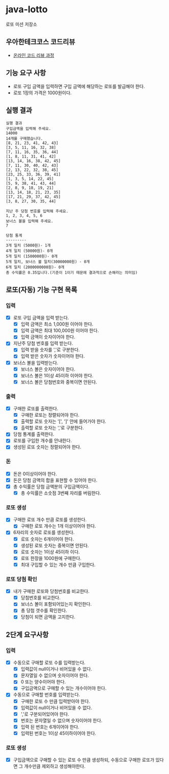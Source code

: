 # java-lotto

로또 미션 저장소

## 우아한테크코스 코드리뷰

- [온라인 코드 리뷰 과정](https://github.com/woowacourse/woowacourse-docs/blob/master/maincourse/README.md)

## 기능 요구 사항

- 로또 구입 금액을 입력하면 구입 금액에 해당하는 로또를 발급해야 한다.
- 로또 1장의 가격은 1000원이다.

## 실행 결과

```
실행 결과
구입금액을 입력해 주세요.
14000
14개를 구매했습니다.
[8, 21, 23, 41, 42, 43]
[3, 5, 11, 16, 32, 38]
[7, 11, 16, 35, 36, 44]
[1, 8, 11, 31, 41, 42]
[13, 14, 16, 38, 42, 45]
[7, 11, 30, 40, 42, 43]
[2, 13, 22, 32, 38, 45]
[23, 25, 33, 36, 39, 41]
[1, 3, 5, 14, 22, 45]
[5, 9, 38, 41, 43, 44]
[2, 8, 9, 18, 19, 21]
[13, 14, 18, 21, 23, 35]
[17, 21, 29, 37, 42, 45]
[3, 8, 27, 30, 35, 44]

지난 주 당첨 번호를 입력해 주세요.
1, 2, 3, 4, 5, 6
보너스 볼을 입력해 주세요.
7

당첨 통계
---------
3개 일치 (5000원)- 1개
4개 일치 (50000원)- 0개
5개 일치 (1500000원)- 0개
5개 일치, 보너스 볼 일치(30000000원) - 0개
6개 일치 (2000000000원)- 0개
총 수익률은 0.35입니다.(기준이 1이기 때문에 결과적으로 손해라는 의미임)
```

## 로또(자동) 기능 구현 목록

### 입력

- [x] 로또 구입 금액을 입력 받는다.
    - [x] 입력 금액은 최소 1,000원 이어야 한다.
    - [x] 입력 금액은 최대 100,000원 이어야 한다.
    - [x] 입력 금액이 숫자이어야 한다.

- [x] 지난주 당첨 번호를 입력 받는다.
    - [x] 입력 받을 숫자를 ','로 구분한다.
    - [x] 입력 받은 숫자가 숫자이어야 한다.

- [x] 보너스 볼을 입력받는다.
    - [x] 보너스 볼은 숫자이어야 한다.
    - [x] 보너스 볼은 1이상 45이하 이어야 한다.
    - [x] 보너스 볼은 당첨번호와 중복이면 안된다.

### 출력

- [x] 구매한 로또를 출력한다.
    - [x] 구매한 로또는 정렬되어야 한다.
    - [x] 출력할 로또 숫자는 '[', ']' 안에 들어가야 한다.
    - [x] 출력할 로또 숫자는 ','로 구분한다.
- [x] 당첨 통계를 출력한다.
- [x] 로또를 구입한 개수를 안내한다.
- [x] 생성된 로또 숫자는 정렬되어야 한다.

### 돈

- [x] 돈은 0이상이어야 한다.
- [x] 돈은 당첨 금액의 합을 표현할 수 있어야 한다.
- [x] 총 수익률은 당첨 금액분의 구입금액이다.
    - [x] 총 수익률은 소숫점 3번째 자리를 버림한다.

### 로또 생성

- [x] 구매한 로또 개수 만큼 로또를 생성한다.
    - [x] 구매한 로또 개수는 1개 이상이어야 한다.
- [x] 6자리의 숫자로 로또를 생성한다.
    - [x] 로또 숫자는 6개이어야 한다.
    - [x] 생성된 로또 숫자는 중복이면 안된다.
    - [x] 로또 숫자는 1이상 45이하 이다.
    - [x] 로또 한장을 1000원에 구매한다.
    - [x] 최대 구입할 수 있는 개수 만큼 구입한다.

### 로또 당첨 확인

- [x] 내가 구매한 로또와 당첨번호를 비교한다.
    - [x] 당첨번호를 비교한다.
    - [x] 보너스 볼이 포함되어있는지 확인한다.
    - [x] 총 당첨 갯수를 확인한다.
    - [x] 당첨이 되면 금액을 고지한다.

## 2단계 요구사항

### 입력

- [x] 수동으로 구매할 로또 수를 입력받는다.
    - [x] 입력값이 null이거나 비어있을 수 없다.
    - [x] 문자열일 수 없으며 숫자이어야 한다.
    - [x] 0 또는 양수이어야 한다.
    - [x] 구입금액으로 구매할 수 있는 개수이어야 한다.

- [x] 수동으로 구매할 번호를 입력받는다.
    - [x] 구매한 로또 수 만큼 입력받아야 한다.
    - [x] 입력값이 null이거나 비어있을 수 없다.
    - [x] ','로 구분되어있어야 한다.
    - [x] 번호는 문자열일 수 없으며 숫자이어야 한다.
    - [x] 입력 된 번호는 6개이어야 한다.
    - [x] 입력된 번호는 1이상 45이하이어야 한다.

### 로또 생성

- [x] 구입금액으로 구매할 수 있는 로또 수 만큼 생성하되, 수동으로 구매한 로또가 있다면 그 개수만큼 제외하고 생성해야한다.

